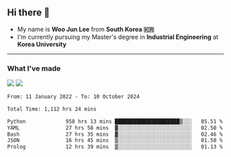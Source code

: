 ## Hi there 👋

- My name is **Woo Jun Lee** from **South Korea 🇰🇷**
- I'm currently pursuing my Master's degree in **Industrial Engineering** at **Korea University**

---

### What I've made

<a href="https://share.streamlit.io/tomtom1103/kuiai_hackathon_2022/main/JL_app.py"><img src="https://img.shields.io/badge/Journey Lee-161B22?style=for-the-badge&logo=streamlit&logoColor=FF4B4B"/></a> <a href="https://jeon-100.github.io/Dangzang/"><img src="https://img.shields.io/badge/당신을 위한 장학금, 당장!-161B22?style=for-the-badge&logo=react&logoColor=#61DAFB"/></a>

<!--START_SECTION:waka-->

```txt
From: 11 January 2022 - To: 10 October 2024

Total Time: 1,112 hrs 24 mins

Python             958 hrs 13 mins █████████████████████▒░░░   85.51 %
YAML               27 hrs 58 mins  ▓░░░░░░░░░░░░░░░░░░░░░░░░   02.50 %
Bash               27 hrs 35 mins  ▓░░░░░░░░░░░░░░░░░░░░░░░░   02.46 %
JSON               16 hrs 45 mins  ▒░░░░░░░░░░░░░░░░░░░░░░░░   01.50 %
Prolog             12 hrs 39 mins  ▒░░░░░░░░░░░░░░░░░░░░░░░░   01.13 %
```

<!--END_SECTION:waka-->
